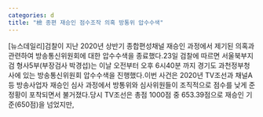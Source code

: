 ```yaml
---
categories: d
title: "檢 종편 재승인 점수조작 의혹 방통위 압수수색"
---
```

[뉴스데일리]검찰이 지난 2020년 상반기 종합편성채널 재승인 과정에서 제기된 의혹과 관련하여 방송통신위원회에 대한 압수수색을 종료했다.23일 검찰에 따르면 서울북부지검 형사5부(부장검사 박경섭)는 이날 오전부터 오후 6시40분 까지 경기도 과천정부청사에 있는 방송통신위원회 압수수색을 진행했다.이번 사건은 2020년 TV조선과 채널A 등 방송사업자 재승인 심사 과정에서 방통위와 심사위원들이 조직적으로 점수를 낮게 준 정황이 포착되면서 불거졌다.당시 TV조선은 총점 1000점 중 653.39점으로 재승인 기준(650점)을 넘었지만,